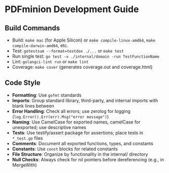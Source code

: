 # PDFminion Development Guide

## Build Commands
- Build: `make mac` (for Apple Silicon) or `make compile-linux-amd64`, `make compile-darwin-amd64`, etc.
- Test: `gotestsum --format=testdox ./...` or `make test`
- Run single test: `go test -v ./internal/domain -run TestFunctionName`
- Lint: `golangci-lint run` or `make lint`
- Coverage: `make cover` (generates coverage.out and coverage.html)

## Code Style
- **Formatting**: Use `gofmt` standards
- **Imports**: Group standard library, third-party, and internal imports with blank lines between
- **Error Handling**: Check all errors; use zerolog for logging (`log.Error().Err(err).Msg("error message")`)
- **Naming**: Use CamelCase for exported names, camelCase for unexported; use descriptive names
- **Tests**: Use testify/assert package for assertions; place tests in `*_test.go` files
- **Comments**: Document all exported functions, types, and constants
- **Constants**: Use `const` blocks for related constants
- **File Structure**: Organize by functionality in the internal/ directory
- **Null Checks**: Always check for nil pointers before dereferencing (e.g., in MergeWith)